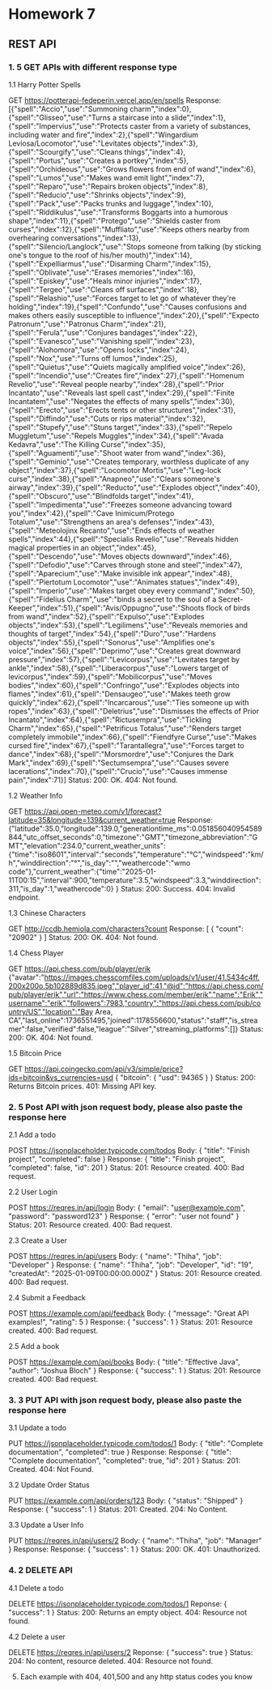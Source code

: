 # Homework 7
## REST API 

### 1. 5 GET APls with different response type

1.1 Harry Potter Spells

GET https://potterapi-fedeperin.vercel.app/en/spells
Response:
[{"spell":"Accio","use":"Summoning charm","index":0},{"spell":"Glisseo","use":"Turns a staircase into a slide","index":1},{"spell":"Impervius","use":"Protects caster from a variety of substances, including water and fire","index":2},{"spell":"Wingardium Leviosa/Locomotor","use":"Levitates objects","index":3},{"spell":"Scourgify","use":"Cleans things","index":4},{"spell":"Portus","use":"Creates a portkey","index":5},{"spell":"Orchideous","use":"Grows flowers from end of wand","index":6},{"spell":"Lumos","use":"Makes wand emit light","index":7},{"spell":"Reparo","use":"Repairs broken objects","index":8},{"spell":"Reducio","use":"Shrinks objects","index":9},{"spell":"Pack","use":"Packs trunks and luggage","index":10},{"spell":"Riddikulus","use":"Transforms Boggarts into a humorous shape","index":11},{"spell":"Protego","use":"Shields caster from curses","index":12},{"spell":"Muffliato","use":"Keeps others nearby from overhearing conversations","index":13},{"spell":"Silencio/Langlock","use":"Stops someone from talking (by sticking one's tongue to the roof of his/her mouth)","index":14},{"spell":"Expelliarmus","use":"Disarming Charm","index":15},{"spell":"Oblivate","use":"Erases memories","index":16},{"spell":"Episkey","use":"Heals minor injuries","index":17},{"spell":"Tergeo","use":"Cleans off surfaces","index":18},{"spell":"Relashio","use":"Forces target to let go of whatever they're holding","index":19},{"spell":"Confundo","use":"Causes confusions and makes others easily susceptible to influence","index":20},{"spell":"Expecto Patronum","use":"Patronus Charm","index":21},{"spell":"Ferula","use":"Conjures bandages","index":22},{"spell":"Evanesco","use":"Vanishing spell","index":23},{"spell":"Alohomora","use":"Opens locks","index":24},{"spell":"Nox","use":"Turns off lumos","index":25},{"spell":"Quietus","use":"Quiets magically amplified voice","index":26},{"spell":"Incendio","use":"Creates fire","index":27},{"spell":"Homenum Revelio","use":"Reveal people nearby","index":28},{"spell":"Prior Incantato","use":"Reveals last spell cast","index":29},{"spell":"Finite Incantatem","use":"Negates the effects of many spells","index":30},{"spell":"Erecto","use":"Erects tents or other structures","index":31},{"spell":"Diffindo","use":"Cuts or rips material","index":32},{"spell":"Stupefy","use":"Stuns target","index":33},{"spell":"Repelo Muggletum","use":"Repels Muggles","index":34},{"spell":"Avada Kedavra","use":"The Killing Curse","index":35},{"spell":"Aguamenti","use":"Shoot water from wand","index":36},{"spell":"Geminio","use":"Creates temporary, worthless duplicate of any object","index":37},{"spell":"Locomotor Mortis","use":"Leg-lock curse","index":38},{"spell":"Anapneo","use":"Clears someone's airway","index":39},{"spell":"Reducto","use":"Explodes object","index":40},{"spell":"Obscuro","use":"Blindfolds target","index":41},{"spell":"Impedimenta","use":"Freezes someone advancing toward you","index":42},{"spell":"Cave Inimicum/Protego Totalum","use":"Strengthens an area's defenses","index":43},{"spell":"Meteolojinx Recanto","use":"Ends effects of weather spells","index":44},{"spell":"Specialis Revelio","use":"Reveals hidden magical properties in an object","index":45},{"spell":"Descendo","use":"Moves objects downward","index":46},{"spell":"Defodio","use":"Carves through stone and steel","index":47},{"spell":"Aparecium","use":"Make invisible ink appear","index":48},{"spell":"Piertotum Locomotor","use":"Animates statues","index":49},{"spell":"Imperio","use":"Makes target obey every command","index":50},{"spell":"Fidelius Charm","use":"binds a secret to the soul of a Secret-Keeper","index":51},{"spell":"Avis/Oppugno","use":"Shoots flock of birds from wand","index":52},{"spell":"Expulso","use":"Explodes objects","index":53},{"spell":"Legilimens","use":"Reveals memories and thoughts of target","index":54},{"spell":"Duro","use":"Hardens objects","index":55},{"spell":"Sonorus","use":"Amplifies one's voice","index":56},{"spell":"Deprimo","use":"Creates great downward pressure","index":57},{"spell":"Levicorpus","use":"Levitates target by ankle","index":58},{"spell":"Liberacorpus","use":"Lowers target of levicorpus","index":59},{"spell":"Mobilicorpus","use":"Moves bodies","index":60},{"spell":"Confringo","use":"Explodes objects into flames","index":61},{"spell":"Densaugeo","use":"Makes teeth grow quickly","index":62},{"spell":"Incarcarous","use":"Ties someone up with ropes","index":63},{"spell":"Deletrius","use":"Dismisses the effects of Prior Incantato","index":64},{"spell":"Rictusempra","use":"Tickling Charm","index":65},{"spell":"Petrificus Totalus","use":"Renders target completely immobile","index":66},{"spell":"Fiendfyre Curse","use":"Makes cursed fire","index":67},{"spell":"Tarantallegra","use":"Forces target to dance","index":68},{"spell":"Morsmordre","use":"Conjures the Dark Mark","index":69},{"spell":"Sectumsempra","use":"Causes severe lacerations","index":70},{"spell":"Crucio","use":"Causes immense pain","index":71}]
Status:
200: OK.
404: Not found.

1.2 Weather Info

GET https://api.open-meteo.com/v1/forecast?latitude=35&longitude=139&current_weather=true
Response:
{"latitude":35.0,"longitude":139.0,"generationtime_ms":0.051856040954589844,"utc_offset_seconds":0,"timezone":"GMT","timezone_abbreviation":"GMT","elevation":234.0,"current_weather_units":{"time":"iso8601","interval":"seconds","temperature":"°C","windspeed":"km/h","winddirection":"°","is_day":"","weathercode":"wmo code"},"current_weather":{"time":"2025-01-11T00:15","interval":900,"temperature":3.5,"windspeed":3.3,"winddirection":311,"is_day":1,"weathercode":0}
}
Status:
200: Success.
404: Invalid endpoint.

1.3 Chinese Characters

GET http://ccdb.hemiola.com/characters?count
Response:
[
    {
        "count": "20902"
    }
]
Status:
200: OK.
404: Not found.

1.4 Chess Player

GET  https://api.chess.com/pub/player/erik
{"avatar":"https://images.chesscomfiles.com/uploads/v1/user/41.5434c4ff.200x200o.5b102889d835.jpeg","player_id":41,"@id":"https://api.chess.com/pub/player/erik","url":"https://www.chess.com/member/erik","name":"Erik","username":"erik","followers":7983,"country":"https://api.chess.com/pub/country/US","location":"Bay Area, CA","last_online":1736551495,"joined":1178556600,"status":"staff","is_streamer":false,"verified":false,"league":"Silver","streaming_platforms":[]}
Status:
200: OK.
404: Not found.

1.5 Bitcoin Price

GET https://api.coingecko.com/api/v3/simple/price?ids=bitcoin&vs_currencies=usd
{
    "bitcoin": {
        "usd": 94365
    }
}
Status:
200: Returns Bitcoin prices.
401: Missing API key.

### 2. 5 Post API with json request body, please also paste the response here

2.1 Add a todo 

POST https://jsonplaceholder.typicode.com/todos
Body: { "title": "Finish project", "completed": false }
Response:
{
    "title": "Finish project",
    "completed": false,
    "id": 201
}
Status:
201: Resource created.
400: Bad request.

2.2 User Login

POST https://reqres.in/api/login
Body: { "email": "user@example.com", "password": "password123" }
Response:
{
    "error": "user not found"
}
Status:
201: Resource created.
400: Bad request.

2.3 Create a User

POST https://reqres.in/api/users
Body: { "name": "Thiha", "job": "Developer" }
Response: 
{ "name": "Thiha", "job": "Developer", "id": "19", "createdAt": "2025-01-09T00:00:00.000Z" }
Status:
201: Resource created.
400: Bad request.

2.4 Submit a Feedback

POST https://example.com/api/feedback
Body: { "message": "Great API examples!", "rating": 5 }
Response:
{
    "success": 1
}
Status:
201: Resource created.
400: Bad request.

2.5 Add a book 

POST https://example.com/api/books
Body: { "title": "Effective Java", "author": "Joshua Bloch" }
Response:
{
    "success": 1
}
Status:
201: Resource created.
400: Bad request.

### 3. 3 PUT API with json request body, please also paste the response here

3.1 Update a todo

PUT https://jsonplaceholder.typicode.com/todos/1
Body: { "title": "Complete documentation", "completed": true }
Response:
Response:
{
    "title": "Complete documentation",
    "completed": true,
    "id": 201
}
Status:
201: Created.
404: Not Found.

3.2 Update Order Status

PUT https://example.com/api/orders/123
Body: { "status": "Shipped" }
Response:
{
    "success": 1
}
Status:
201: Created.
204: No Content.

3.3 Update a User Info

PUT https://reqres.in/api/users/2
Body: { "name": "Thiha", "job": "Manager" }
Response: 
Response:
{
    "success": 1
}
Status:
200: OK.
401: Unauthorized.

### 4. 2 DELETE API

4.1 Delete a todo

DELETE https://jsonplaceholder.typicode.com/todos/1
Reponse: 
{
    "success": 1
}
Status:
200: Returns an empty object.
404: Resource not found.

4.2 Delete a user

DELETE https://reqres.in/api/users/2
Reponse: 
{
    "success": true
}
Status: 
204: No content, resource deleted.
404: Resource not found.

5. Each example with 404, 401,500 and any http status codes you know